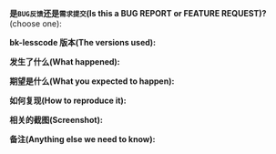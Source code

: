 <!--
感谢提交issue, 在提交前, 请回答下列的问题, 以便更高效地沟通.

另外, 可以先根据关键字搜索issue, 可能已经有其他用户提交过了.

如果是一个 bug反馈. 尽可能提供详细的信息, 否则我们可能无法帮助到你

如果是一个 需求提交, 请对需求进行详细描述.

Thanks for filing an issue! Before hitting the button, please answer these questions. It's helpful to search the existing GitHub issues first. It's likely that another user has already reported the issue you're facing, or it's a known issue that we're already aware of

If this is a BUG REPORT, please:
  - Fill in as much of the template below as you can.  If you leave out
    information, we can't help you as well.

If this is a FEATURE REQUEST, please:
  - Describe *in detail* the feature/behavior/change you'd like to see.
-->


**是`BUG反馈`还是`需求提交`(Is this a BUG REPORT or FEATURE REQUEST)?** (choose one):


**bk-lesscode 版本(The versions used):**


**发生了什么(What happened):**


**期望是什么(What you expected to happen):**


**如何复现(How to reproduce it):**


**相关的截图(Screenshot):**


**备注(Anything else we need to know):**
